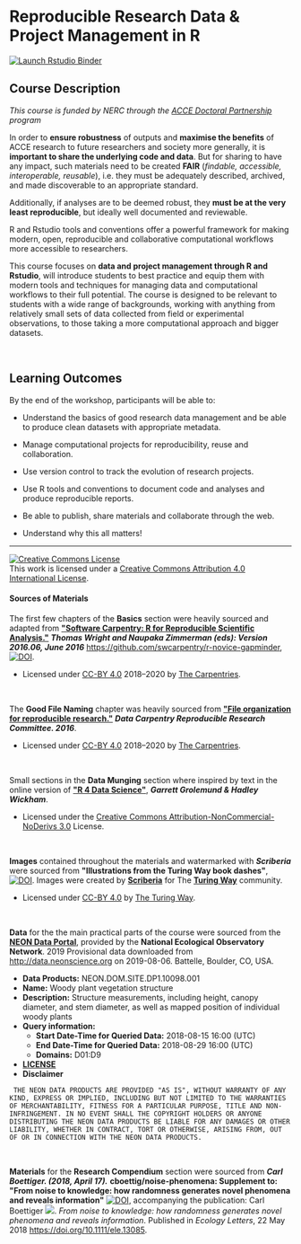 # Reproducible Research Data & Project Management in R

<!-- badges: start -->
[![Launch Rstudio Binder](http://mybinder.org/badge_logo.svg)](https://mybinder.org/v2/gh/annakrystalli/rrresearchACCE20/master?urlpath=rstudio)
<!-- badges: end -->

## Course Description


_This course is funded by NERC through the [ACCE Doctoral Partnership](https://acce.shef.ac.uk/) program_


In order to **ensure robustness** of outputs and **maximise the benefits** of ACCE research to future researchers and society more generally, it is **important to share the underlying code and data**. But for sharing to have any impact, such materials need to be created **FAIR** (_findable, accessible, interoperable, reusable_), i.e. they must be adequately described, archived, and made discoverable to an appropriate standard. 

Additionally, if analyses are to be deemed robust, they **must be at the very least reproducible**, but ideally well documented and reviewable. 

R and Rstudio tools and conventions offer a powerful framework for making modern, open, reproducible and collaborative computational workflows more accessible to researchers. 


This course focuses on **data and project management through R and Rstudio**, will introduce students to best practice and equip them with modern tools and techniques for managing data and computational workflows to their full potential. The course is designed to be relevant to students with a wide range of backgrounds, working with anything from relatively small sets of data collected from field or experimental observations, to those taking a more computational approach and bigger datasets.

<br>

## Learning Outcomes

By the end of the workshop, participants will be able to:

- Understand the basics of good research data management and be able to produce clean datasets with appropriate metadata.

- Manage computational projects for reproducibility, reuse and collaboration.

- Use version control to track the evolution of research projects.

- Use R tools and conventions to document code and analyses and produce reproducible reports.

- Be able to publish, share materials and collaborate through the web.

- Understand why this all matters!


***


<a rel="license" href="http://creativecommons.org/licenses/by/4.0/"><img alt="Creative Commons License" style="border-width:0" src="https://i.creativecommons.org/l/by/4.0/88x31.png" /></a><br />This work is licensed under a <a rel="license" href="http://creativecommons.org/licenses/by/4.0/">Creative Commons Attribution 4.0 International License</a>.




#### Sources of Materials

The first few chapters of the **Basics** section were heavily sourced and adapted from [**"Software Carpentry: R for Reproducible Scientific Analysis."**](http://swcarpentry.github.io/r-novice-gapminder/) ***Thomas Wright and Naupaka Zimmerman (eds): Version 2016.06, June 2016*** https://github.com/swcarpentry/r-novice-gapminder, [![DOI](https://zenodo.org/badge/DOI/10.5281/zenodo.57520.svg)](https://doi.org/10.5281/zenodo.57520). 

  + Licensed under [CC-BY 4.0](https://creativecommons.org/licenses/by/4.0/) 2018–2020 by [The Carpentries](https://carpentries.org/).
 
 <br>
  
The **Good File Naming** chapter was heavily sourced from [**"File organization for reproducible research."**](https://datacarpentry.org/rr-organization1/) ***Data Carpentry Reproducible Research Committee. 2016***.

  + Licensed under [CC-BY 4.0](https://creativecommons.org/licenses/by/4.0/) 2018–2020 by [The Carpentries](https://carpentries.org/). [](https://datacarpentry.org/rr-organization1/)
  
 <br>  
  
Small sections in the **Data Munging** section where inspired by text in the online version of [**"R 4 Data Science"**](https://r4ds.had.co.nz/), ***Garrett Grolemund & Hadley Wickham***.  

  + Licensed under the [Creative Commons Attribution-NonCommercial-NoDerivs 3.0](http://creativecommons.org/licenses/by-nc-nd/3.0/us/) License.
  
 <br>  
  
**Images** contained throughout the materials and watermarked with ***Scriberia*** were sourced from **"Illustrations from the Turing Way book dashes"**, [![DOI](https://zenodo.org/badge/DOI/10.5281/zenodo.3332808.svg)](https://doi.org/10.5281/zenodo.3332808). Images were created by [**Scriberia**](https://www.scriberia.co.uk/) for The [**Turing Way**](https://the-turing-way.netlify.app/introduction/introduction) community.

  + Licensed under [CC-BY 4.0](https://creativecommons.org/licenses/by/4.0/) by [The Turing Way](https://the-turing-way.netlify.app/introduction/introduction).


 <br>

**Data** for the the main practical parts of the course were sourced from the [**NEON Data Portal**](https://data.neonscience.org/data-products/explore), provided by the **National Ecological Observatory Network**. 2019 Provisional data downloaded from http://data.neonscience.org on 2019-08-06. Battelle, Boulder, CO, USA. 

  + **Data Products:** NEON.DOM.SITE.DP1.10098.001
  + **Name:** Woody plant vegetation structure
  + **Description:** Structure measurements, including height, canopy diameter, and stem diameter, as well as mapped position of individual woody plants
  + **Query information:**
    + **Start Date-Time for Queried Data:** 2018-08-15 16:00 (UTC)
    + **End Date-Time for Queried Data:** 2018-08-29 16:00 (UTC)
    + **Domains:** D01:D9
  + [**LICENSE**](https://www.neonscience.org/data/about-data/data-policies)
  + **Disclaimer**
  ```
   THE NEON DATA PRODUCTS ARE PROVIDED "AS IS", WITHOUT WARRANTY OF ANY KIND, EXPRESS OR IMPLIED, INCLUDING BUT NOT LIMITED TO THE WARRANTIES OF MERCHANTABILITY, FITNESS FOR A PARTICULAR PURPOSE, TITLE AND NON-INFRINGEMENT. IN NO EVENT SHALL THE COPYRIGHT HOLDERS OR ANYONE DISTRIBUTING THE NEON DATA PRODUCTS BE LIABLE FOR ANY DAMAGES OR OTHER LIABILITY, WHETHER IN CONTRACT, TORT OR OTHERWISE, ARISING FROM, OUT OF OR IN CONNECTION WITH THE NEON DATA PRODUCTS.
  ```

 <br>

**Materials** for the **Research Compendium** section were sourced from ***Carl Boettiger. (2018, April 17).*** **cboettig/noise-phenomena: Supplement to: "From noise to knowledge: how randomness generates novel phenomena and reveals information"** [![DOI](https://zenodo.org/badge/DOI/10.5281/zenodo.1219780.svg)](https://doi.org/10.5281/zenodo.1219780), accompanying the publication: Carl Boettiger [![](https://orcid.org/sites/default/files/images/orcid_16x16.png)](https://orcid.org/0000-0002-1642-628X). *From noise to knowledge: how randomness generates novel phenomena and reveals information*.  Published in *Ecology Letters*, 22 May 2018 <https://doi.org/10.1111/ele.13085>.

